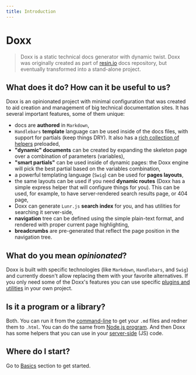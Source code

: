 ```yaml
---
title: Introduction
---
```

# Doxx

> Doxx is a static technical docs generator with dynamic twist.
> Doxx was originally created as part of [resin.io](https://resin.io) docs repository, but eventually transformed into a stand-alone project.

## What does it do? How can it be useful to us?

Doxx is an opinionated project with minimal configuration that was created to aid creation and management of big technical documentation sites.
It has several important features, some of them unique:

* docs are **authored** in `Markdown`,
* `Handlebars` **template** language can be used inside of the docs files, with support for partials (keep things DRY). It also has a [rich collection of helpers](https://github.com/assemble/handlebars-helpers) preloaded,
* **"dynamic" documents** can be created by expanding the skeleton page over a combination of parameters (variables),
* **"smart partials"** can be used inside of dynamic pages: the Doxx engine will pick the best partial based on the variables combination,
* a powerful templating language (`Swig`) can be used for **pages layouts**,
* the same layouts can be used if you need **dynamic routes** (Doxx has a simple express helper that will configure things for you). This can be used, for example, to have server-rendered search results page, or 404 page,
* Doxx can generate `Lunr.js` **search index** for you, and has utilities for searching it server-side,
* **navigation** tree can be defined using the simple plain-text format, and rendered with proper current page highlighting,
* **breadcrumbs** are pre-generated that reflect the page position in the navigation tree.

## What do you mean _opinionated_?

Doxx is built with specific technologies (like `Markdown`, `Handlebars`, and `Swig`) and currently doesn't allow replacing them with your favorite alternatives. If you only need some of the Doxx's features you can use specific [plugins and utilities](/api/components) in your own project.

## Is it a program or a library?

Both. You can run it from the [command-line](/cli) to get your `.md` files and redner them to `.html`. You can do the same from [Node.js program](/api/build). And then Doxx has some helpers that you can use in your [server-side](/api/server) (JS) code.

## Where do I start?

Go to [Basics](/basics) section to get started.
